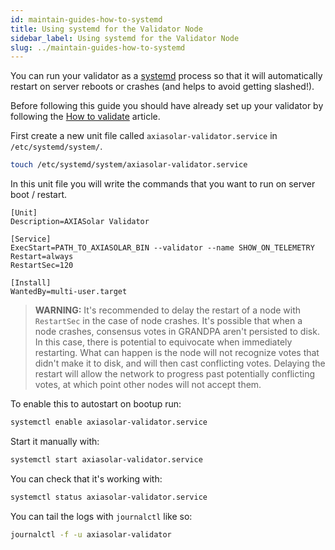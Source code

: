 ```yaml
---
id: maintain-guides-how-to-systemd
title: Using systemd for the Validator Node
sidebar_label: Using systemd for the Validator Node
slug: ../maintain-guides-how-to-systemd
---
```


You can run your validator as a [systemd](https://en.wikipedia.org/wiki/Systemd) process so that it
will automatically restart on server reboots or crashes (and helps to avoid getting slashed!).

Before following this guide you should have already set up your validator by following the
[How to validate](../learn/learn-validator.md) article.

First create a new unit file called `axiasolar-validator.service` in `/etc/systemd/system/`.

```bash
touch /etc/systemd/system/axiasolar-validator.service
```

In this unit file you will write the commands that you want to run on server boot / restart.

```
[Unit]
Description=AXIASolar Validator

[Service]
ExecStart=PATH_TO_AXIASOLAR_BIN --validator --name SHOW_ON_TELEMETRY
Restart=always
RestartSec=120

[Install]
WantedBy=multi-user.target
```

> **WARNING:** It's recommended to delay the restart of a node with `RestartSec` in the case of node
> crashes. It's possible that when a node crashes, consensus votes in GRANDPA aren't persisted to
> disk. In this case, there is potential to equivocate when immediately restarting. What can happen
> is the node will not recognize votes that didn't make it to disk, and will then cast conflicting
> votes. Delaying the restart will allow the network to progress past potentially conflicting votes,
> at which point other nodes will not accept them.

To enable this to autostart on bootup run:

```bash
systemctl enable axiasolar-validator.service
```

Start it manually with:

```bash
systemctl start axiasolar-validator.service
```

You can check that it's working with:

```bash
systemctl status axiasolar-validator.service
```

You can tail the logs with `journalctl` like so:

```bash
journalctl -f -u axiasolar-validator
```
